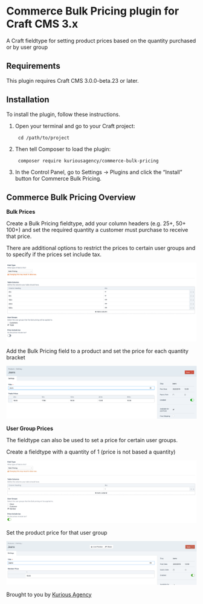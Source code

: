 # Commerce Bulk Pricing plugin for Craft CMS 3.x

A Craft fieldtype for setting product prices based on the quantity purchased or by user group

## Requirements

This plugin requires Craft CMS 3.0.0-beta.23 or later.

## Installation

To install the plugin, follow these instructions.

1. Open your terminal and go to your Craft project:

        cd /path/to/project

2. Then tell Composer to load the plugin:

        composer require kuriousagency/commerce-bulk-pricing

3. In the Control Panel, go to Settings → Plugins and click the “Install” button for Commerce Bulk Pricing.

## Commerce Bulk Pricing Overview

**Bulk Prices**

Create a Bulk Pricing fieldtype, add your column headers (e.g. 25+, 50+ 100+) and set the required quantity a customer must purchase to receive that price.

There are additional options to restrict the prices to certain user groups and to specify if the prices set include tax.

![Screenshot](resources/screenshots/bulk-prices-field-settings.png)

Add the Bulk Pricing field to a product and set the price for each quantity bracket

![Screenshot](resources/screenshots/bulk-prices-product.png)

**User Group Prices**

The fieldtype can also be used to set a price for certain user groups.

Create a fieldtype with a quantity of 1 (price is not based a quantity)

![Screenshot](resources/screenshots/member-price-field-settings.png)

Set the product price for that user group

![Screenshot](resources/screenshots/member-price-product.png)

Brought to you by [Kurious Agency](https://kurious.agency)
